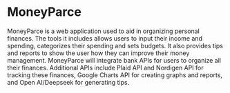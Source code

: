 # MoneyParce

MoneyParce is a web application used to aid in organizing personal finances. The tools it includes allows users to input their income and spending, categorizes their spending and sets budgets. It also provides tips and reports to show the user how they can improve their money management. MoneyParce will integrate bank APIs for users to organize all their finances. Additional APIs include Plaid API and Nordigen API for tracking these finances, Google Charts API for creating graphs and reports, and Open AI/Deepseek for generating tips.
